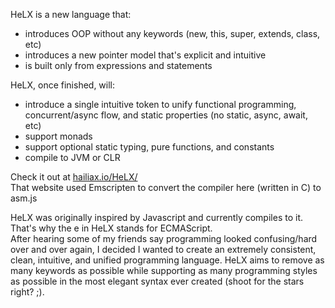 HeLX is a new language that:  
* introduces OOP without any keywords (new, this, super, extends, class, etc)  
* introduces a new pointer model that's explicit and intuitive  
* is built only from expressions and statements  

HeLX, once finished, will:  
* introduce a single intuitive token to unify functional programming, concurrent/async flow, and static properties (no static, async, await, etc)  
* support monads
* support optional static typing, pure functions, and constants
* compile to JVM or CLR

Check it out at [hailiax.io/HeLX/](https://hailiax.io/HeLX/)  
That website used Emscripten to convert the compiler here (written in C) to asm.js
  
HeLX was originally inspired by Javascript and currently compiles to it. That's why the e in HeLX stands for ECMAScript.  
After hearing some of my friends say programming looked confusing/hard over and over again, I decided I wanted to create an extremely consistent, clean, intuitive, and unified programming language. HeLX aims to remove as many keywords as possible while supporting as many programming styles as possible in the most elegant syntax ever created (shoot for the stars right? ;).  
  

